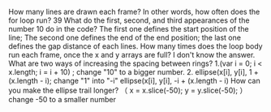 How many lines are drawn each frame? In other words, how often does the for loop run?
39
What do the first, second, and third appearances of the number 10 do in the code?
The first one defines the start position of the line; The second one defines the end of the end position; the last one defines the gap distance of each lines.
How many times does the loop body run each frame, once the x and y arrays are full?
I don't know the answer.
What are two ways of increasing the spacing between rings?
1.(var i = 0; i < x.length; i = i + 10) ;  change "10" to a bigger number.
2. ellipse(x[i], y[i], 1 + (x.length - i); change "1" into "-i" ellipse(x[i], y[i], -i  + (x.length - i)
How can you make the ellipse trail longer?
（ x = x.slice(-50); y = y.slice(-50); ）change -50 to a smaller number
